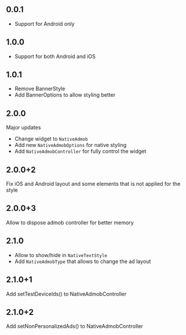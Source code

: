 ## 0.0.1

- Support for Android only

## 1.0.0

- Support for both Android and iOS

## 1.0.1

- Remove BannerStyle
- Add BannerOptions to allow styling better

## 2.0.0

Major updates

- Change widget to `NativeAdmob`
- Add new `NativeAdmobOptions` for native styling
- Add `NativeAdmobController` for fully control the widget

## 2.0.0+2

Fix iOS and Android layout and some elements that is not applied for the style

## 2.0.0+3

Allow to dispose admob controller for better memory

## 2.1.0

- Allow to show/hide in `NativeTextStyle`
- Add `NativeAdmobType` that allows to change the ad layout

## 2.1.0+1

Add setTestDeviceIds() to NativeAdmobController

## 2.1.0+2

Add setNonPersonalizedAds() to NativeAdmobController
